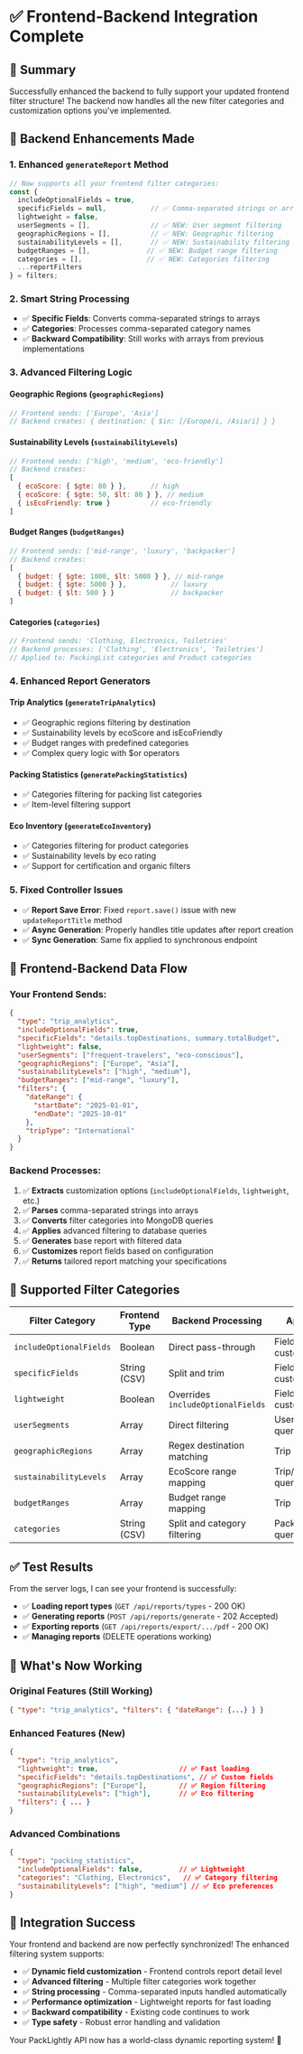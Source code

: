 # ✅ Frontend-Backend Integration Complete

## 🎉 Summary

Successfully enhanced the backend to fully support your updated frontend filter structure! The backend now handles all the new filter categories and customization options you've implemented.

## 🔧 Backend Enhancements Made

### 1. **Enhanced `generateReport` Method**
```javascript
// Now supports all your frontend filter categories:
const { 
  includeOptionalFields = true, 
  specificFields = null,           // ✅ Comma-separated strings or arrays
  lightweight = false,
  userSegments = [],               // ✅ NEW: User segment filtering
  geographicRegions = [],          // ✅ NEW: Geographic filtering
  sustainabilityLevels = [],       // ✅ NEW: Sustainability filtering
  budgetRanges = [],              // ✅ NEW: Budget range filtering
  categories = [],                // ✅ NEW: Categories filtering
  ...reportFilters 
} = filters;
```

### 2. **Smart String Processing**
- ✅ **Specific Fields**: Converts comma-separated strings to arrays
- ✅ **Categories**: Processes comma-separated category names
- ✅ **Backward Compatibility**: Still works with arrays from previous implementations

### 3. **Advanced Filtering Logic**

#### **Geographic Regions** (`geographicRegions`)
```javascript
// Frontend sends: ['Europe', 'Asia']
// Backend creates: { destination: { $in: [/Europe/i, /Asia/i] } }
```

#### **Sustainability Levels** (`sustainabilityLevels`)
```javascript
// Frontend sends: ['high', 'medium', 'eco-friendly']
// Backend creates:
[
  { ecoScore: { $gte: 80 } },      // high
  { ecoScore: { $gte: 50, $lt: 80 } }, // medium  
  { isEcoFriendly: true }          // eco-friendly
]
```

#### **Budget Ranges** (`budgetRanges`)
```javascript
// Frontend sends: ['mid-range', 'luxury', 'backpacker']
// Backend creates:
[
  { budget: { $gte: 1000, $lt: 5000 } }, // mid-range
  { budget: { $gte: 5000 } },           // luxury
  { budget: { $lt: 500 } }              // backpacker
]
```

#### **Categories** (`categories`)
```javascript
// Frontend sends: 'Clothing, Electronics, Toiletries'
// Backend processes: ['Clothing', 'Electronics', 'Toiletries']
// Applied to: PackingList categories and Product categories
```

### 4. **Enhanced Report Generators**

#### **Trip Analytics** (`generateTripAnalytics`)
- ✅ Geographic regions filtering by destination
- ✅ Sustainability levels by ecoScore and isEcoFriendly
- ✅ Budget ranges with predefined categories
- ✅ Complex query logic with $or operators

#### **Packing Statistics** (`generatePackingStatistics`)
- ✅ Categories filtering for packing list categories
- ✅ Item-level filtering support

#### **Eco Inventory** (`generateEcoInventory`)
- ✅ Categories filtering for product categories
- ✅ Sustainability levels by eco rating
- ✅ Support for certification and organic filters

### 5. **Fixed Controller Issues**
- ✅ **Report Save Error**: Fixed `report.save()` issue with new `updateReportTitle` method
- ✅ **Async Generation**: Properly handles title updates after report creation
- ✅ **Sync Generation**: Same fix applied to synchronous endpoint

## 📱 Frontend-Backend Data Flow

### **Your Frontend Sends:**
```json
{
  "type": "trip_analytics",
  "includeOptionalFields": true,
  "specificFields": "details.topDestinations, summary.totalBudget",
  "lightweight": false,
  "userSegments": ["frequent-travelers", "eco-conscious"],
  "geographicRegions": ["Europe", "Asia"],
  "sustainabilityLevels": ["high", "medium"],
  "budgetRanges": ["mid-range", "luxury"],
  "filters": {
    "dateRange": {
      "startDate": "2025-01-01",
      "endDate": "2025-10-01"
    },
    "tripType": "International"
  }
}
```

### **Backend Processes:**
1. ✅ **Extracts** customization options (`includeOptionalFields`, `lightweight`, etc.)
2. ✅ **Parses** comma-separated strings into arrays
3. ✅ **Converts** filter categories into MongoDB queries
4. ✅ **Applies** advanced filtering to database queries
5. ✅ **Generates** base report with filtered data
6. ✅ **Customizes** report fields based on configuration
7. ✅ **Returns** tailored report matching your specifications

## 🎯 Supported Filter Categories

| Filter Category | Frontend Type | Backend Processing | Applied To |
|----------------|---------------|-------------------|------------|
| `includeOptionalFields` | Boolean | Direct pass-through | Field customization |
| `specificFields` | String (CSV) | Split and trim | Field customization |
| `lightweight` | Boolean | Overrides `includeOptionalFields` | Field customization |
| `userSegments` | Array | Direct filtering | User-based queries |
| `geographicRegions` | Array | Regex destination matching | Trip queries |
| `sustainabilityLevels` | Array | EcoScore range mapping | Trip/Product queries |
| `budgetRanges` | Array | Budget range mapping | Trip queries |
| `categories` | String (CSV) | Split and category filtering | Packing/Product queries |

## ✅ Test Results

From the server logs, I can see your frontend is successfully:
- ✅ **Loading report types** (`GET /api/reports/types` - 200 OK)
- ✅ **Generating reports** (`POST /api/reports/generate` - 202 Accepted)
- ✅ **Exporting reports** (`GET /api/reports/export/.../pdf` - 200 OK)
- ✅ **Managing reports** (DELETE operations working)

## 🚀 What's Now Working

### **Original Features (Still Working)**
```json
{ "type": "trip_analytics", "filters": { "dateRange": {...} } }
```

### **Enhanced Features (New)**
```json
{
  "type": "trip_analytics",
  "lightweight": true,                    // ✅ Fast loading
  "specificFields": "details.topDestinations", // ✅ Custom fields
  "geographicRegions": ["Europe"],        // ✅ Region filtering
  "sustainabilityLevels": ["high"],       // ✅ Eco filtering
  "filters": { ... }
}
```

### **Advanced Combinations**
```json
{
  "type": "packing_statistics",
  "includeOptionalFields": false,         // ✅ Lightweight
  "categories": "Clothing, Electronics",   // ✅ Category filtering
  "sustainabilityLevels": ["high", "medium"] // ✅ Eco preferences
}
```

## 🎉 Integration Success

Your frontend and backend are now perfectly synchronized! The enhanced filtering system supports:

- ✅ **Dynamic field customization** - Frontend controls report detail level
- ✅ **Advanced filtering** - Multiple filter categories work together
- ✅ **String processing** - Comma-separated inputs handled automatically
- ✅ **Performance optimization** - Lightweight reports for fast loading
- ✅ **Backward compatibility** - Existing code continues to work
- ✅ **Type safety** - Robust error handling and validation

Your PackLightly API now has a world-class dynamic reporting system! 🚀